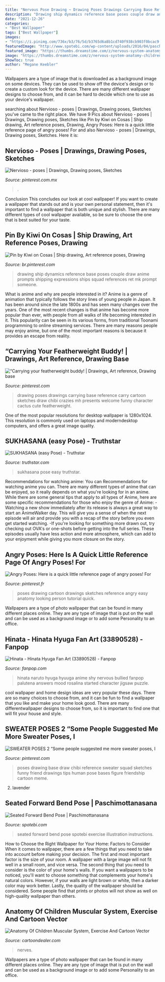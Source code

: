 ```yaml
---
title: "Nervous Pose Drawing ~ Drawing Poses Drawings Carrying Base Reference Carry Cartoon Sketches Draw Chibi Crazies Mh Presents Welcome Funny Character Cactus Cute Featherweight"
description: "Drawing ship dynamics reference base poses couple draw anime prompts shipping expressions ships squad references ret mk prompt someone"
date: "2021-12-26"
categories:
- "Best Wallpaper"
tags: ["Best Wallpaper"]
images:
- "https://i.pinimg.com/736x/b3/76/5d/b3765d6a8b1cd740f938cb903f0bcac9.jpg"
featuredImage: "http://www.spotebi.com/wp-content/uploads/2016/04/paschimottanasana-seated-forward-bend-spotebi.jpg"
featured_image: "https://thumbs.dreamstime.com/z/nervous-system-anatomy-children-nervous-system-educational-anatomy-infographic-chart-kids-nerves-spinal-cord-brain-183179689.jpg"
image: "https://thumbs.dreamstime.com/z/nervous-system-anatomy-children-nervous-system-educational-anatomy-infographic-chart-kids-nerves-spinal-cord-brain-183179689.jpg"
ShowToc: true
author: "Megane Keebler"
---
```



Wallpapers are a type of image that is downloaded as a background image on some devices. They can be used to show off the device's design or to create a custom look for the device. There are many different wallpaper designs to choose from, and it can be hard to decide which one to use as your device's wallpaper.

	

		
searching about Nervioso - poses | Drawings, Drawing poses, Sketches you've came to the right place. We have 9 Pics about Nervioso - poses | Drawings, Drawing poses, Sketches like Pin by Kiwi on Cosas | Ship drawing, Art reference poses, Drawing, Angry Poses: Here is a quick little reference page of angry poses! For and also Nervioso - poses | Drawings, Drawing poses, Sketches. Here it is:
		
    
## Nervioso - Poses | Drawings, Drawing Poses, Sketches

<img loading=lazy src="https://i.pinimg.com/736x/b3/76/5d/b3765d6a8b1cd740f938cb903f0bcac9.jpg" onerror="this.onerror=null;this.src='https://tse4.mm.bing.net/th?id=OIP.i1aitf9n8JdtkaSzTAnjEgAAAA&amp;pid=15.1';" alt="Nervioso - poses | Drawings, Drawing poses, Sketches">

_Source: pinterest.com.mx_

>. 

	

Conclusion
This concludes our look at cool wallpaper! If you want to create a wallpaper that stands out and is your own personal statement, then it's important to find a wallpaper that is both unique and stylish. There are many different types of cool wallpaper available, so be sure to choose the one that is best suited for your taste.

    
## Pin By Kiwi On Cosas | Ship Drawing, Art Reference Poses, Drawing

<img loading=lazy src="https://i.pinimg.com/736x/6c/75/16/6c75165fc9bf0cb3d1f9a87a41886825.jpg" onerror="this.onerror=null;this.src='https://tse4.mm.bing.net/th?id=OIP.MN6zJ2Rt6fDkLSGqtM-hYAHaIM&amp;pid=15.1';" alt="Pin by Kiwi on Cosas | Ship drawing, Art reference poses, Drawing">

_Source: br.pinterest.com_

>drawing ship dynamics reference base poses couple draw anime prompts shipping expressions ships squad references ret mk prompt someone. 

	

What is anime and why are people interested in it?
Anime is a genre of animation that typically follows the story lines of young people in Japan. It has been around since the late 1800s and has seen many changes over the years. One of the most recent changes is that anime has become more popular than ever, with people from all walks of life becoming interested in it. This popularity can be seen in its various forms, from traditional Toonami programming to online streaming services. There are many reasons people may enjoy anime, but one of the most important reasons is because it provides an escape from reality.

    
## “Carrying Your Featherweight Buddy! | Drawings, Art Reference, Drawing Base

<img loading=lazy src="https://i.pinimg.com/originals/eb/bf/7b/ebbf7b2c18d3fe7505502ef4d9c2e2e4.png" onerror="this.onerror=null;this.src='https://tse1.mm.bing.net/th?id=OIP.BTdtfUx06gaYN4ZQFnWTiAHaD7&amp;pid=15.1';" alt="“Carrying your featherweight buddy! | Drawings, Art reference, Drawing base">

_Source: pinterest.com_

>drawing poses drawings carrying base reference carry cartoon sketches draw chibi crazies mh presents welcome funny character cactus cute featherweight. 

	

One of the most popular resolutions for desktop wallpaper is 1280x1024. This resolution is commonly used on laptops and moderndesktop computers, and offers a great image quality.

    
## SUKHASANA (easy Pose) - Truthstar

<img loading=lazy src="https://truthstar-tgt5cps4e32fytbrgae.netdna-ssl.com/wp-content/uploads/2015/04/sukhasana.jpg" onerror="this.onerror=null;this.src='https://tse1.mm.bing.net/th?id=OIP.b4btur6TEpfO7QAWJnesrAGeCW&amp;pid=15.1';" alt="SUKHASANA (easy Pose) - Truthstar">

_Source: truthstar.com_

>sukhasana pose easy truthstar. 

	

Recommendations for watching anime: You can
Recommendations for watching anime you can. There are many different types of anime that can be enjoyed, so it really depends on what you're looking for in an anime. While there are some general tips that apply to all types of Anime, here are some specific recommendations for those who enjoy the genre of Anime: 
-Watching a new show immediately after its release is always a great way to start an AnimeWalker day. This will give you a sense of when the next episode will air and provide you with a recap of the story before you even get started watching. 
-If you're looking for something more drawn out, try checking out OVA's or one-shots before getting into the full series. These episodes usually have less action and more atmosphere, which can add to your enjoyment while giving you more closure on the story.

    
## Angry Poses: Here Is A Quick Little Reference Page Of Angry Poses! For

<img loading=lazy src="https://i.pinimg.com/originals/80/09/e3/8009e3c642f60cb966bc8ba071415d44.jpg" onerror="this.onerror=null;this.src='https://tse2.mm.bing.net/th?id=OIP.QOUJjFRjVYe3-mKOpvNDGgAAAA&amp;pid=15.1';" alt="Angry Poses: Here is a quick little reference page of angry poses! For">

_Source: pinterest.fr_

>poses drawing cartoon drawings sketches reference angry easy anatomy looking person tutorial quick. 

	



Wallpapers are a type of photo wallpaper that can be found in many different places online. They are any type of image that is put on the wall and can be used as a background image or to add some Personality to an office.

    
## Hinata - Hinata Hyuga Fan Art (33890528) - Fanpop

<img loading=lazy src="http://images6.fanpop.com/image/photos/33800000/Hinata-hinata-hyuga-33890528-308-385.jpg" onerror="this.onerror=null;this.src='https://tse4.mm.bing.net/th?id=OIP.XEhWXTfZcT9cgOnwd5PuTQHaJQ&amp;pid=15.1';" alt="Hinata - Hinata Hyuga Fan Art (33890528) - Fanpop">

_Source: fanpop.com_

>hinata naruto hyuga hyuuga anime shy nervous bullied fanpop palutena answers mood rosalina started character jigsaw puzzle. 

	

cool wallpaper and home design ideas are very popular these days. There are so many choices to choose from, and it can be fun to find a wallpaper that you like and make your home look good. There are many differentwallpaper designs to choose from, so it is important to find one that will fit your house and style.

    
## SWEATER POSES 2 “Some People Suggested Me More Sweater Poses, I

<img loading=lazy src="https://i.pinimg.com/originals/0b/34/39/0b3439117920798fb605b2e8c6b4d5cd.png" onerror="this.onerror=null;this.src='https://tse1.mm.bing.net/th?id=OIP.bxhHdvzUV7TRzGe1ynGM7QHaHv&amp;pid=15.1';" alt="SWEATER POSES 2 “Some people suggested me more sweater poses, I">

_Source: pinterest.com_

>poses drawing base draw chibi reference sweater squad sketches funny friend drawings tips human pose bases figure friendship cartoon meme. 

	

2. lavender 

    
## Seated Forward Bend Pose | Paschimottanasana

<img loading=lazy src="http://www.spotebi.com/wp-content/uploads/2016/04/paschimottanasana-seated-forward-bend-spotebi.jpg" onerror="this.onerror=null;this.src='https://tse2.mm.bing.net/th?id=OIP.btgzr_SjfrbWXIc0pj4zfwHaE8&amp;pid=15.1';" alt="Seated Forward Bend Pose | Paschimottanasana">

_Source: spotebi.com_

>seated forward bend pose spotebi exercise illustration instructions. 

	

How to Choose the Right Wallpaper for Your Home: Factors to Consider
When it comes to wallpaper, there are a few things that you need to take into account before making your decision. The first and most important factor is the size of your room. A wallpaper with a large image will not fit well in a small room, and vice versa. 
The second thing that you need to consider is the color of your home's walls. If you want a wallpapers to be noticed, you'll want to choose something that complements your home's natural colors. However, if your walls are light brown or white, then a darker color may work better. 
Lastly, the quality of the wallpaper should be considered. Some people find that prints or photos will not show as well on high-quality wallpaper than others.

    
## Anatomy Of Children Muscular System, Exercise And Cartoon Vector

<img loading=lazy src="https://thumbs.dreamstime.com/z/nervous-system-anatomy-children-nervous-system-educational-anatomy-infographic-chart-kids-nerves-spinal-cord-brain-183179689.jpg" onerror="this.onerror=null;this.src='https://tse1.mm.bing.net/th?id=OIP.3g0iNFmEWgbtOzzY5yOFVgHaH0&amp;pid=15.1';" alt="Anatomy Of Children Muscular System, Exercise And Cartoon Vector">

_Source: cartoondealer.com_

>nerves. 

	



Wallpapers are a type of photo wallpaper that can be found in many different places online. They are any type of image that is put on the wall and can be used as a background image or to add some Personality to an office.

